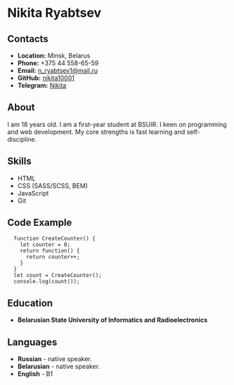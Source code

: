# Nikita Ryabtsev

## Contacts

- **Location:** Minsk, Belarus
- **Phone:** +375 44 558-65-59
- **Email:** [n_ryabtsev1@mail.ru](n_ryabtsev1@mail.ru)
- **GitHub:** [nikita10001](https://github.com/nikita10001)
- **Telegram:** [Nikita](https://t.me/n_ryabtsev1)

## About

I am 18 years old. I am a first-year student at BSUIR. I keen on programming and web development. My core strengths is fast learning and self-discipline.

## Skills

- HTML
- CSS (SASS/SCSS, BEM)
- JavaScript
- Git

## Code Example

```
  function CreateCounter() {
    let counter = 0;
    return function() {
      return counter++;
    }
  }
  let count = CreateCounter();
  console.log(count());
```

## Education

- **Belarusian State University of Informatics and Radioelectronics**

## Languages

- **Russian** - native speaker.
- **Belarusian** - native speaker.
- **English** - B1
